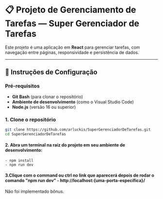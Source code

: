 # 📋 Projeto de Gerenciamento de Tarefas — Super Gerenciador de Tarefas

Este projeto é uma aplicação em **React** para gerenciar tarefas, com navegação entre páginas, responsividade e persistência de dados.

---

## 🚀 Instruções de Configuração

### Pré-requisitos

- **Git Bash** (para clonar o repositório)
- **Ambiente de desenvolvimento** (como o Visual Studio Code)
- **Node.js** (versão 16 ou superior)

### 1. Clone o repositório

```bash
git clone https://github.com/arluckis/SuperGerenciadorDeTarefas.git
cd SuperGerenciadorDeTarefas
```

#### 2. Abra um terminal na raíz do projeto em seu ambiente de desenvolvimento:
```
- npm install
- npm run dev
```

#### 3.Clique com o command ou ctrl no link que aparecerá depois de rodar o comando "npm run dev" - http://localhost:{uma-porta-específica}/

Não foi implementado bônus.
